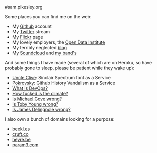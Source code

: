 #sam.pikesley.org

Some places you can find me on the web:

* My [Github](https://github.com/pikesley) account
* My [Twitter](https://twitter.com/pikesley) stream
* My [Flickr](http://www.flickr.com/photos/pikesley/) page
* My lovely employers, the [Open Data Institute](http://theodi.org/team/sam-pikesley)
* My terribly neglected [blog](http://org.orgraphone.org/)
* My [Soundcloud](https://soundcloud.com/pikesley) and [my band's](https://soundcloud.com/rawfunkmaharishi)

And some things I have made (several of which are on Heroku, so have probably gone to sleep, please be patient while they wake up):

* [Uncle Clive](http://uncleclive.herokuapp.com/): Sinclair Spectrum font as a Service
* [Pokrovsky](http://pokrovsky.herokuapp.com/): Github History Vandalism as a Service
* [What is DevOps?](http://whatisdevops.com/)
* [How fucked is the climate?](http://howfuckedistheclimate.com/)
* [Is Michael Gove wrong?](http://ismichaelgovewrong.info/)
* [Is Toby Young wrong?](http://istobyyoungwrong.info/)
* [Is James Delingpole wrong?](http://isjamesdelingpolewrong.info/)

I also own a bunch of domains looking for a purpose:

* [beekl.es](http://beekl.es)
* [cruft.co](http://cruft.co)
* [heyre.be](http://heyre.be)
* [param3.com](http://param3.com)
